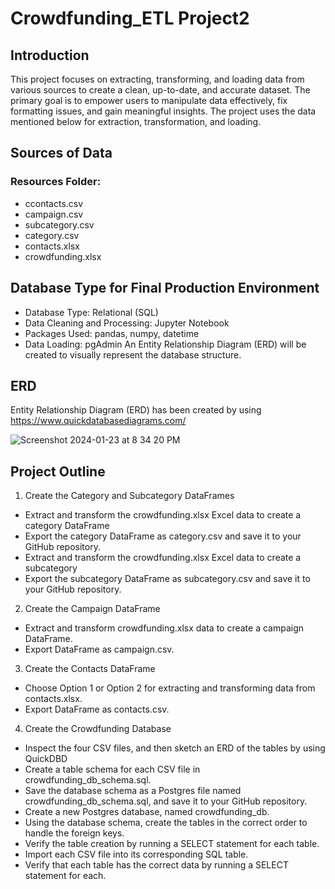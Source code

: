 # Crowdfunding_ETL Project2

## Introduction

This project focuses on extracting, transforming, and loading data from various sources to create a clean, up-to-date, and accurate dataset. The primary goal is to empower users to manipulate data effectively, fix formatting issues, and gain meaningful insights. The project uses the data mentioned below for extraction, transformation, and loading.

## Sources of Data
### Resources Folder:
- ccontacts.csv
- campaign.csv
- subcategory.csv
- category.csv
- contacts.xlsx
- crowdfunding.xlsx

## Database Type for Final Production Environment

- Database Type: Relational (SQL)
- Data Cleaning and Processing: Jupyter Notebook
- Packages Used: pandas, numpy, datetime
- Data Loading: pgAdmin
An Entity Relationship Diagram (ERD) will be created to visually represent the database structure.
## ERD

Entity Relationship Diagram (ERD) has been created by using https://www.quickdatabasediagrams.com/  

![Screenshot 2024-01-23 at 8 34 20 PM](https://github.com/bakbash/Crowdfunding_ETL/assets/148186521/e43f219d-3dad-4c8a-ade7-dfd8c07e6b24)

## Project Outline
1.	Create the Category and Subcategory DataFrames
- Extract and transform the crowdfunding.xlsx Excel data to create a category DataFrame 
- Export the category DataFrame as category.csv and save it to your GitHub repository.
- Extract and transform the crowdfunding.xlsx Excel data to create a subcategory
- Export the subcategory DataFrame as subcategory.csv and save it to your GitHub repository.
2.	Create the Campaign DataFrame
- Extract and transform crowdfunding.xlsx data to create a campaign DataFrame.
- Export DataFrame as campaign.csv.
3.	Create the Contacts DataFrame
- Choose Option 1 or Option 2 for extracting and transforming data from contacts.xlsx.
- Export DataFrame as contacts.csv.
4.	Create the Crowdfunding Database
- Inspect the four CSV files, and then sketch an ERD of the tables by using QuickDBD
- Create a table schema for each CSV file in crowdfunding_db_schema.sql.
- Save the database schema as a Postgres file named crowdfunding_db_schema.sql, and save it to your GitHub repository.
- Create a new Postgres database, named crowdfunding_db.
- Using the database schema, create the tables in the correct order to handle the foreign keys.
- Verify the table creation by running a SELECT statement for each table.
- Import each CSV file into its corresponding SQL table.
- Verify that each table has the correct data by running a SELECT statement for each.
